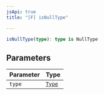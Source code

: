 ```yaml
---
jsApi: true
title: "[F] isNullType"

---
```

```ts
isNullType(type): type is NullType
```

## Parameters

| Parameter | Type |
| :------ | :------ |
| `type` | [`Type`](../type-aliases/Type.md) |
